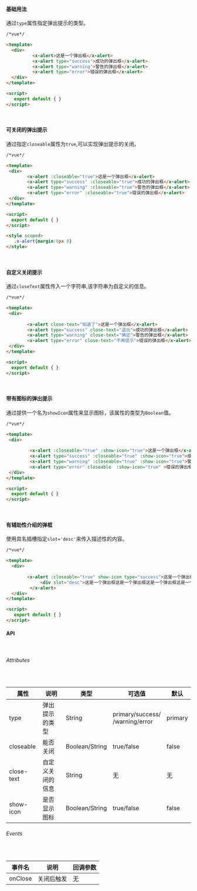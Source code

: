 #### 基础用法  

通过`type`属性指定弹出提示的类型。

```html
/*vue*/

<template>
  <div>
          <x-alert>这是一个弹出框</x-alert> 
          <x-alert type="success">成功的弹出框</x-alert> 
          <x-alert type="warning">警告的弹出框</x-alert> 
          <x-alert type="error">错误的弹出框</x-alert>
  </div>
</template>

<script>
   export default { }
</script>

```
<br>

#### 可关闭的弹出提示
通过指定`closeable`属性为`true`,可以实现弹出提示的关闭。
<br>

 ```html
/*vue*/

<template>
  <div>
         <x-alert :closeable="true">这是一个弹出框</x-alert> 
         <x-alert type="success" :closeable="true">成功的弹出框</x-alert> 
         <x-alert type="warning" :closeable="true">警告的弹出框</x-alert> 
         <x-alert type="error" :closeable="true">错误的弹出框</x-alert>
  </div>
</template>

<script>
   export default { }
</script>

<style scoped>
    .x-alert{margin:8px 0}
</style>
```
<br>

#### 自定义关闭提示

通过`closeText`属性传入一个字符串,该字符串为自定义的信息。

 ```html
/*vue*/

<template>
  <div>
         
         <x-alert close-text="知道了">这是一个弹出框</x-alert> 
         <x-alert type="success" close-text="退出">成功的弹出框</x-alert> 
         <x-alert type="warning" close-text="确定">警告的弹出框</x-alert> 
         <x-alert type="error" close-text="不再提示">错误的弹出框</x-alert>
  </div>
</template>

<script>
   export default { }
</script>
```
<br>

#### 带有图标的弹出提示

通过提供一个名为`showIcon`属性来显示图标，该属性的类型为`Boolean`值。

 ```html
/*vue*/

<template>
  <div>
         
          <x-alert :closeable="true" :show-icon="true">这是一个弹出框</x-alert> 
          <x-alert type="success" :closeable="true" :show-icon="true">成功的弹出框</x-alert> 
          <x-alert type="warning" :closeable="true" :show-icon="true">警告的弹出框</x-alert> 
          <x-alert type="error" closeable  :show-icon="true" >错误的弹出框</x-alert>
  </div>
</template>

<script>
   export default { }
</script>
```
<br>

#### 有辅助性介绍的弹框

使用具名插槽指定`slot='desc'`来传入描述性的内容。

```html
/*vue*/

<template>
  <div>
         
        <x-alert :closeable="true" show-icon type="success">这是一个弹出框 
             <div slot="desc">这是一个弹出框这是一个弹出框这是一个弹出框这是一个弹出框</div>
         </x-alert> 
  </div>
</template>

<script>
   export default { }
</script>
```

#### API

<br>

###### Attributes

<br>

| 属性 | 说明 | 类型 | 可选值 | 默认 |
|--|--|--|--|--|
| type | 弹出提示的类型 | String | primary/success/<br>/warning/error | primary |
| closeable |  能否关闭 | Boolean/String | true/false | false |
| close-text | 自定义关闭的信息  | String | 无 | 无 |
| show-icon |  是否显示图标 | Boolean/String | true/false | false |


###### Events

<br>

| 事件名 | 说明 | 回调参数 | 
|--|--|--|
| onClose |  关闭后触发 | 无 |